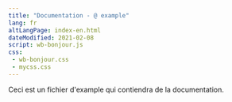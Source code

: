 ```yaml
---
title: "Documentation - @ example"
lang: fr
altLangPage: index-en.html
dateModified: 2021-02-08
script: wb-bonjour.js
css:
 - wb-bonjour.css
 - mycss.css
---
```


Ceci est un fichier d'example qui contiendra de la documentation.
